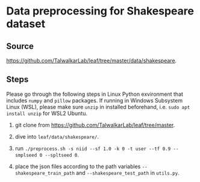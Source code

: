 # Data preprocessing for Shakespeare dataset

## Source
https://github.com/TalwalkarLab/leaf/tree/master/data/shakespeare.

## Steps

Please go through the following steps in Linux Python exvironment that includes `numpy` and `pillow` packages. If running in Windows Subsystem Linux (WSL), please make sure `unzip` in installed beforehand, i.e. `sudo apt install unzip` for WSL2 Ubuntu.

1. git clone from https://github.com/TalwalkarLab/leaf/tree/master.

2. dive into `leaf/data/shakespeare/`.

3. run `./preprocess.sh -s niid --sf 1.0 -k 0 -t user --tf 0.9 --smplseed 0 --spltseed 0`.

4. place the json files according to the path variables `--shakespeare_train_path` and `--shakespeare_test_path` in `utils.py`.
